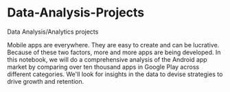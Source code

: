 # Data-Analysis-Projects
Data Analysis/Analytics projects 

Mobile apps are everywhere. They are easy to create and can be lucrative. Because of these two factors, more and more apps are being developed. 
In this notebook, we will do a comprehensive analysis of the Android app market by comparing over ten thousand apps in Google Play across different categories. 
We'll look for insights in the data to devise strategies to drive growth and retention.
